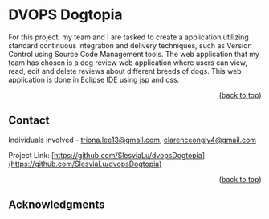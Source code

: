 # DVOPS Dogtopia


<!-- testing for CODEOWNERS -->

<!-- Improved compatibility of back to top link: See: https://github.com/othneildrew/Best-README-Template/pull/73 -->
<!-- <a name="readme-top"></a> -->
<!--
*** Thanks for checking out the Best-README-Template. If you have a suggestion
*** that would make this better, please fork the repo and create a pull request
*** or simply open an issue with the tag "enhancement".
*** Don't forget to give the project a star!
*** Thanks again! Now go create something AMAZING! :D
-->

<!-- hello -->



<!-- PROJECT SHIELDS -->
<!--
*** I'm using markdown "reference style" links for readability.
*** Reference links are enclosed in brackets [ ] instead of parentheses ( ).
*** See the bottom of this document for the declaration of the reference variables
*** for contributors-url, forks-url, etc. This is an optional, concise syntax you may use.
*** https://www.markdownguide.org/basic-syntax/#reference-style-links
-->





<!-- ABOUT THE DEVOPS DOGTOPIA PROJECT -->

For this project, my team and I are  tasked to create a application utilizing standard continuous integration and delivery techniques,
such as Version Control using Source Code Management tools. 
The web application that my team has chosen is a dog review web application where users can view, read, edit and delete reviews about different breeds of dogs.
This web application is done in Eclipse IDE using jsp and css. 
<p align="right">(<a href="#readme-top">back to top</a>)</p>




<!-- CONTACT -->
## Contact

Individuals involved - triona.lee13@gmail.com, clarenceongjy4@gmail.com

Project Link: [https://github.com/SlesviaLu/dvopsDogtopia](https://github.com/SlesviaLu/dvopsDogtopia)

<p align="right">(<a href="#readme-top">back to top</a>)</p>



<!-- ACKNOWLEDGMENTS -->
## Acknowledgments




